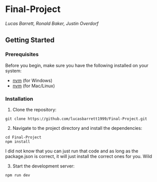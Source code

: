 # Final-Project

###### Lucas Barrett, Ronald Baker, Justin Overdorf

## Getting Started

### Prerequisites

Before you begin, make sure you have the following installed on your system:

- [nvm](https://github.com/coreybutler/nvm-windows) (for Windows)
- [nvm](https://github.com/nvm-sh/nvm) (for Mac/Linux)

### Installation

1. Clone the repository:

```
git clone https://github.com/lucasbarrett1999/Final-Project.git
```


2. Navigate to the project directory and install the dependencies:

```
cd Final-Project
npm install
```

I did not know that you can just run that code and as long as the package.json is correct, it will just install the correct ones for you. Wild


3. Start the development server:

```
npm run dev
```
